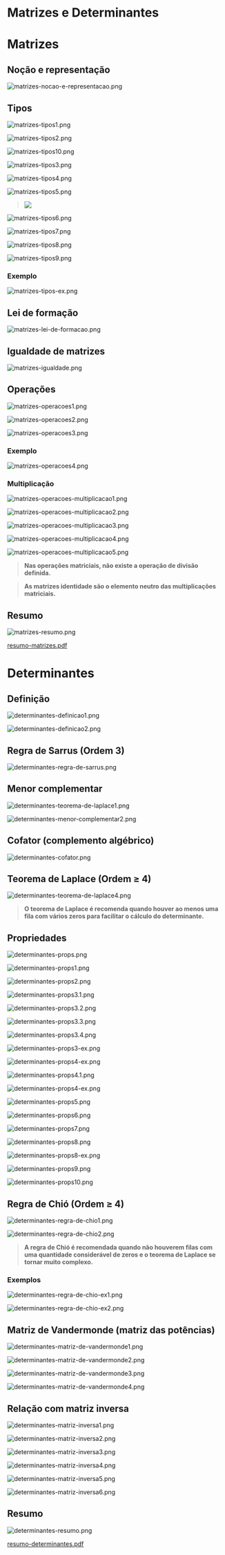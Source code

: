 # Matrizes e Determinantes

# Matrizes

## Noção e representação

![matrizes-nocao-e-representacao.png](Matrizes%20e%205cfa1/matrizes-nocao-e-representacao.png)

## Tipos

![matrizes-tipos1.png](Matrizes%20e%205cfa1/matrizes-tipos1.png)

![matrizes-tipos2.png](Matrizes%20e%205cfa1/matrizes-tipos2.png)

![matrizes-tipos10.png](Matrizes%20e%205cfa1/matrizes-tipos10.png)

![matrizes-tipos3.png](Matrizes%20e%205cfa1/matrizes-tipos3.png)

![matrizes-tipos4.png](Matrizes%20e%205cfa1/matrizes-tipos4.png)

![matrizes-tipos5.png](Matrizes%20e%205cfa1/matrizes-tipos5.png)

> <img src="https://render.githubusercontent.com/render/math?math=X = (X^t)^t">
> 

![matrizes-tipos6.png](Matrizes%20e%205cfa1/matrizes-tipos6.png)

![matrizes-tipos7.png](Matrizes%20e%205cfa1/matrizes-tipos7.png)

![matrizes-tipos8.png](Matrizes%20e%205cfa1/matrizes-tipos8.png)

![matrizes-tipos9.png](Matrizes%20e%205cfa1/matrizes-tipos9.png)

### Exemplo

![matrizes-tipos-ex.png](Matrizes%20e%205cfa1/matrizes-tipos-ex.png)

## Lei de formação

![matrizes-lei-de-formacao.png](Matrizes%20e%205cfa1/matrizes-lei-de-formacao.png)

## Igualdade de matrizes

![matrizes-igualdade.png](Matrizes%20e%205cfa1/matrizes-igualdade.png)

## Operações

![matrizes-operacoes1.png](Matrizes%20e%205cfa1/matrizes-operacoes1.png)

![matrizes-operacoes2.png](Matrizes%20e%205cfa1/matrizes-operacoes2.png)

![matrizes-operacoes3.png](Matrizes%20e%205cfa1/matrizes-operacoes3.png)

### Exemplo

![matrizes-operacoes4.png](Matrizes%20e%205cfa1/matrizes-operacoes4.png)

### Multiplicação

![matrizes-operacoes-multiplicacao1.png](Matrizes%20e%205cfa1/matrizes-operacoes-multiplicacao1.png)

![matrizes-operacoes-multiplicacao2.png](Matrizes%20e%205cfa1/matrizes-operacoes-multiplicacao2.png)

![matrizes-operacoes-multiplicacao3.png](Matrizes%20e%205cfa1/matrizes-operacoes-multiplicacao3.png)

![matrizes-operacoes-multiplicacao4.png](Matrizes%20e%205cfa1/matrizes-operacoes-multiplicacao4.png)

![matrizes-operacoes-multiplicacao5.png](Matrizes%20e%205cfa1/matrizes-operacoes-multiplicacao5.png)

> **Nas operações matriciais, não existe a operação de divisão definida.**
> 

> **As matrizes identidade são o elemento neutro das multiplicações matriciais.**
> 

## Resumo

![matrizes-resumo.png](Matrizes%20e%205cfa1/matrizes-resumo.png)

[resumo-matrizes.pdf](Matrizes%20e%205cfa1/resumo-matrizes.pdf)

# Determinantes

## Definição

![determinantes-definicao1.png](Matrizes%20e%205cfa1/determinantes-definicao1.png)

![determinantes-definicao2.png](Matrizes%20e%205cfa1/determinantes-definicao2.png)

## Regra de Sarrus (Ordem 3)

![determinantes-regra-de-sarrus.png](Matrizes%20e%205cfa1/determinantes-regra-de-sarrus.png)

## Menor complementar

![determinantes-teorema-de-laplace1.png](Matrizes%20e%205cfa1/determinantes-teorema-de-laplace1.png)

![determinantes-menor-complementar2.png](Matrizes%20e%205cfa1/determinantes-menor-complementar2.png)

## Cofator (complemento algébrico)

![determinantes-cofator.png](Matrizes%20e%205cfa1/determinantes-cofator.png)

## Teorema de Laplace (Ordem ≥ 4)

![determinantes-teorema-de-laplace4.png](Matrizes%20e%205cfa1/determinantes-teorema-de-laplace4.png)

> **O teorema de Laplace é recomenda quando houver ao menos uma fila com vários zeros para facilitar o cálculo do determinante.**
> 

## Propriedades

![determinantes-props.png](Matrizes%20e%205cfa1/determinantes-props.png)

![determinantes-props1.png](Matrizes%20e%205cfa1/determinantes-props1.png)

![determinantes-props2.png](Matrizes%20e%205cfa1/determinantes-props2.png)

![determinantes-props3.1.png](Matrizes%20e%205cfa1/determinantes-props3.1.png)

![determinantes-props3.2.png](Matrizes%20e%205cfa1/determinantes-props3.2.png)

![determinantes-props3.3.png](Matrizes%20e%205cfa1/determinantes-props3.3.png)

![determinantes-props3.4.png](Matrizes%20e%205cfa1/determinantes-props3.4.png)

![determinantes-props3-ex.png](Matrizes%20e%205cfa1/determinantes-props3-ex.png)

![determinantes-props4-ex.png](Matrizes%20e%205cfa1/determinantes-props4-ex.png)

![determinantes-props4.1.png](Matrizes%20e%205cfa1/determinantes-props4.1.png)

![determinantes-props4-ex.png](Matrizes%20e%205cfa1/determinantes-props4-ex%201.png)

![determinantes-props5.png](Matrizes%20e%205cfa1/determinantes-props5.png)

![determinantes-props6.png](Matrizes%20e%205cfa1/determinantes-props6.png)

![determinantes-props7.png](Matrizes%20e%205cfa1/determinantes-props7.png)

![determinantes-props8.png](Matrizes%20e%205cfa1/determinantes-props8.png)

![determinantes-props8-ex.png](Matrizes%20e%205cfa1/determinantes-props8-ex.png)

![determinantes-props9.png](Matrizes%20e%205cfa1/determinantes-props9.png)

![determinantes-props10.png](Matrizes%20e%205cfa1/determinantes-props10.png)

## Regra de Chió (Ordem ≥ 4)

![determinantes-regra-de-chio1.png](Matrizes%20e%205cfa1/determinantes-regra-de-chio1.png)

![determinantes-regra-de-chio2.png](Matrizes%20e%205cfa1/determinantes-regra-de-chio2.png)

> **A regra de Chió é recomendada quando não houverem filas com uma quantidade considerável de zeros e o teorema de Laplace se tornar muito complexo.**
> 

### Exemplos

![determinantes-regra-de-chio-ex1.png](Matrizes%20e%205cfa1/determinantes-regra-de-chio-ex1.png)

![determinantes-regra-de-chio-ex2.png](Matrizes%20e%205cfa1/determinantes-regra-de-chio-ex2.png)

## Matriz de Vandermonde (matriz das potências)

![determinantes-matriz-de-vandermonde1.png](Matrizes%20e%205cfa1/determinantes-matriz-de-vandermonde1.png)

![determinantes-matriz-de-vandermonde2.png](Matrizes%20e%205cfa1/determinantes-matriz-de-vandermonde2.png)

![determinantes-matriz-de-vandermonde3.png](Matrizes%20e%205cfa1/determinantes-matriz-de-vandermonde3.png)

![determinantes-matriz-de-vandermonde4.png](Matrizes%20e%205cfa1/determinantes-matriz-de-vandermonde4.png)

## Relação com matriz inversa

![determinantes-matriz-inversa1.png](Matrizes%20e%205cfa1/determinantes-matriz-inversa1.png)

![determinantes-matriz-inversa2.png](Matrizes%20e%205cfa1/determinantes-matriz-inversa2.png)

![determinantes-matriz-inversa3.png](Matrizes%20e%205cfa1/determinantes-matriz-inversa3.png)

![determinantes-matriz-inversa4.png](Matrizes%20e%205cfa1/determinantes-matriz-inversa4.png)

![determinantes-matriz-inversa5.png](Matrizes%20e%205cfa1/determinantes-matriz-inversa5.png)

![determinantes-matriz-inversa6.png](Matrizes%20e%205cfa1/determinantes-matriz-inversa6.png)

## Resumo

![determinantes-resumo.png](Matrizes%20e%205cfa1/determinantes-resumo.png)

[resumo-determinantes.pdf](Matrizes%20e%205cfa1/resumo-determinantes.pdf)
